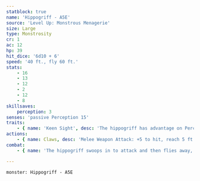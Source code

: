 ```yaml
---
statblock: true
name: 'Hippogriff - A5E'
source: 'Level Up: Monstrous Menagerie'
size: Large
type: Monstrosity
cr: 1
ac: 12
hp: 39
hit_dice: '6d10 + 6'
speed: '40 ft., fly 60 ft.'
stats:
    - 16
    - 13
    - 12
    - 2
    - 12
    - 8
skillsaves:
    perception: 3
senses: 'passive Perception 15'
traits:
    - { name: 'Keen Sight', desc: 'The hippogriff has advantage on Perception checks that rely on sight.' }
actions:
    - { name: Claws, desc: 'Melee Weapon Attack: +5 to hit, reach 5 ft., one target. Hit: 10 (2d6 + 3) slashing damage.' }
combat:
    - { name: 'The hippogriff swoops in to attack and then flies away, risking opportunity attacks', desc: 'It flees when bloodied.' }

---
```

```statblock
monster: Hippogriff - A5E
```
